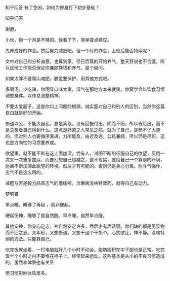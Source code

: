 
 知乎问答 有了空闲，如何为修身打下初步基础？ 
 
 
 
 
 
 知乎问答 
 
 

 

 谢邀，

 小伙，你一个月是不够的。我看了下，简单提点建议。

 

 先养成好的作息。然后努力减肥吧。但一个月的作息，上班后能否持续呢？

 文中对自己的分析诚恳，也算到家。但日后真的开始养气，整天狂说也不合适。所以这份工作能否保证你兼顾挣钱和养气，是个疑问。

 

 如果太胖不要爬山减肥，膝盖要保护，用其他方式吧。

 多喝汤，少吃辣，你明显口味太重，湿气在那地方本来就重。你要学会以饮食习惯调整身体。以作息调整精神。

 

 不要太爱面子，这是你口上问题的根源。诚实面对自己和别人的区别，当然你这篇自白就是好的开始。

 修道以公，不能太自私，总是索取，没有回报付出，阴而不阳。所以去给出，而不是总想着自己得到什么。这点是好道之人常见之病，就为了自己，是参不了大道的。但对别人也要循序渐进，力所能及，由近及远，公私兼顾，所以仍是尽职。这也是方向性的习惯要养成。

 

 欲望重，就不能不断在这上面加深，尝有人，试图不断的征服自己的欲望，反倒一次又一次重复加深，而要幻想自己超越之，这不现实，就给自己一个寡淡的环境，远离不断加深此欲望的环境。然后才有可能的。否则仍是身心分离。别斗气强作，志气不是这么用的。

 

 减肥与否是毅力品质志气的磨练啦。治懒病没啥特效药，就得自己有动力。

 

 梦魂杳 

 早点睡，睡够了再起 ，而非硬起。

 硬起伤神，睡够了就自然醒。早点睡，自然早点醒。

 其他安神，你安心定志，神自然安定许多，然后才有后话啊。你们缺的都是见异物而不迁之志。太年轻，又想修道，又想干这个干那个。心扰欲迁，神不静。没啥特别的方法。只能靠自己。

 

 吃完饭就坐着，一打电脑就好几个小时不动会。脂肪囤积在中下部也是正常。吃完饭半个小时之内不要堆在椅子上。经常起来运动。这些基本是从小的不良习惯造成的，虽然和体质也有关系

 但习惯影响体质居多。 
